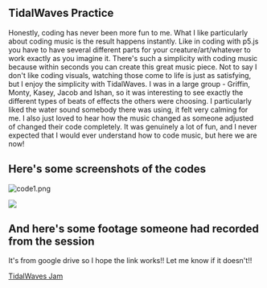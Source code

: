 ## TidalWaves Practice

Honestly, coding has never been more fun to me. What I like particularly about coding music is the result happens instantly. Like in coding with p5.js you have to have several different parts for your creature/art/whatever to work exactly as you imagine it. There's such a simplicity with coding music because within seconds you can create this great music piece. Not to say I don't like coding visuals, watching those come to life is just as satisfying, but I enjoy the simplicity with TidalWaves. I was in a large group - Griffin, Monty, Kasey, Jacob and Ishan, so it was interesting to see exactly the different types of beats of effects the others were choosing. I particularly liked the water sound somebody there was using, it felt very calming for me. I also just loved to hear how the music changed as someone adjusted of changed their code completely. It was genuinely a lot of fun, and I never expected that I would ever understand how to code music, but here we are now!

## Here's some screenshots of the codes
![code1.png]({{site.baseurl}}/code1.png)

![]({{site.baseurl}}//code2.png)

## And here's some footage someone had recorded from the session
It's from google drive so I hope the link works!! Let me know if it doesn't!!

[TidalWaves Jam](https://drive.google.com/file/d/14s4rpEyDQ3OTtcZZ3oT8YmcHBg65fqci/view)